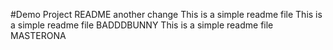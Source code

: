 #Demo Project README
another change
This is a simple readme file
This is a simple readme file BADDDBUNNY
This is a simple readme file MASTERONA
